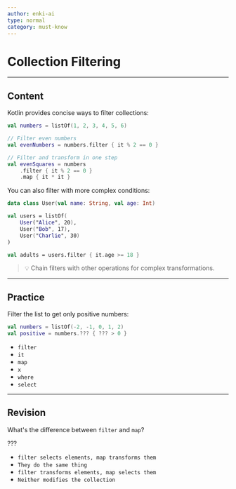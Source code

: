 ```yaml
---
author: enki-ai
type: normal
category: must-know
---
```


# Collection Filtering

---
## Content

Kotlin provides concise ways to filter collections:

```kotlin
val numbers = listOf(1, 2, 3, 4, 5, 6)

// Filter even numbers
val evenNumbers = numbers.filter { it % 2 == 0 }

// Filter and transform in one step
val evenSquares = numbers
    .filter { it % 2 == 0 }
    .map { it * it }
```

You can also filter with more complex conditions:

```kotlin
data class User(val name: String, val age: Int)

val users = listOf(
    User("Alice", 20),
    User("Bob", 17),
    User("Charlie", 30)
)

val adults = users.filter { it.age >= 18 }
```

> 💡 Chain filters with other operations for complex transformations.

---

## Practice

Filter the list to get only positive numbers:

```kotlin
val numbers = listOf(-2, -1, 0, 1, 2)
val positive = numbers.??? { ??? > 0 }
```

- `filter`
- `it`
- `map`
- `x`
- `where`
- `select`

---

## Revision

What's the difference between `filter` and `map`?

???

- `filter selects elements, map transforms them`
- `They do the same thing`
- `filter transforms elements, map selects them`
- `Neither modifies the collection`
